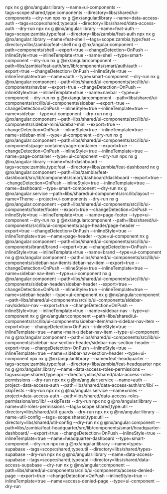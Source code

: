 npx nx g @nx/angular:library --name=ui-components --tags=scope:shared,type:components --directory=libs/shared/ui-components --dry-run
npx nx g @nx/angular:library --name=data-access-auth --tags=scope:shared,type:api --directory=libs/shared/data-access-auth --dry-run
npx nx g @nx/angular:library --name=feat-auth --tags=scope:zambia,type:feat --directory=libs/zambia/feat-auth
npx nx g @nx/angular:library --name=feat-shell --tags=scope:zambia,type:feat --directory=libs/zambia/feat-shell
nx g @nx/angular:component --path=components/shell --export=true --changeDetection=OnPush --inlineStyle=true --inlineTemplate=true --name=shell --type=smart-component --dry-run
nx g @nx/angular:component --path=libs/zambia/feat-auth/src/lib/components/smart/auth/auth --export=true --changeDetection=OnPush --inlineStyle=true --inlineTemplate=true --name=auth --type=smart-component --dry-run
nx g @nx/angular:component --path=libs/shared/ui-components/src/lib/ui-components/navbar --export=true --changeDetection=OnPush --inlineStyle=true --inlineTemplate=true --name=navbar --type=ui-component --dry-run
nx g @nx/angular:component --path=libs/shared/ui-components/src/lib/ui-components/sidebar --export=true --changeDetection=OnPush --inlineStyle=true --inlineTemplate=true --name=sidebar --type=ui-component --dry-run
nx g @nx/angular:component --path=libs/shared/ui-components/src/lib/ui-components/sidebar-mini/sidebar-mini --export=true --changeDetection=OnPush --inlineStyle=true --inlineTemplate=true --name=sidebar-mini --type=ui-component --dry-run
nx g @nx/angular:component --path=libs/shared/ui-components/src/lib/ui-components/page-container/page-container --export=true --changeDetection=OnPush --inlineStyle=true --inlineTemplate=true --name=page-container --type=ui-component --dry-run
npx nx g @nx/angular:library --name=feat-dashboard --tags=scope:zambia,type:feat --directory=libs/zambia/feat-dashboard
nx g @nx/angular:component --path=libs/zambia/feat-dashboard/src/lib/components/smart/dashboard/dashboard --export=true --changeDetection=OnPush --inlineStyle=true --inlineTemplate=true --name=dashboard --type=smart-component --dry-run
nx g @nx/angular:service --path=libs/shared/ui-components/src/lib/layout --name=Theme --project=ui-components --dry-run
nx g @nx/angular:component --path=libs/shared/ui-components/src/lib/ui-components/footer/footer --export=true --changeDetection=OnPush --inlineStyle=true --inlineTemplate=true --name=page-footer --type=ui-component --dry-run
nx g @nx/angular:component --path=libs/shared/ui-components/src/lib/ui-components/page-header/page-header --export=true --changeDetection=OnPush --inlineStyle=true --inlineTemplate=true --name=page-header --type=ui-component
nx g @nx/angular:component --path=libs/shared/ui-components/src/lib/ui-components/brand/brand --export=true --changeDetection=OnPush --inlineStyle=true --inlineTemplate=true --name=brand --type=ui-component
nx g @nx/angular:component --path=libs/shared/ui-components/src/lib/ui-components/sidebar-nav-item/sidebar-nav-item --export=true --changeDetection=OnPush --inlineStyle=true --inlineTemplate=true --name=sidebar-nav-item --type=ui-component
nx g @nx/angular:component --path=libs/shared/ui-components/src/lib/ui-components/sidebar-header/sidebar-header --export=true --changeDetection=OnPush --inlineStyle=true --inlineTemplate=true --name=sidebar-header --type=ui-component
nx g @nx/angular:component --path=libs/shared/ui-components/src/lib/ui-components/sidebar-nav/sidebar-nav --export=true --changeDetection=OnPush --inlineStyle=true --inlineTemplate=true --name=sidebar-nav --type=ui-component
nx g @nx/angular:component --path=libs/shared/ui-components/src/lib/ui-components/sidebar-item/main-sidebar-nav-item --export=true --changeDetection=OnPush --inlineStyle=true --inlineTemplate=true --name=main-sidebar-nav-item --type=ui-component
nx g @nx/angular:component --path=libs/shared/ui-components/src/lib/ui-components/sidebar-nav-section-header/sidebar-nav-section-header --export=true --changeDetection=OnPush --inlineStyle=true --inlineTemplate=true --name=sidebar-nav-section-header --type=ui-component
npx nx g @nx/angular:library --name=feat-headquarter --tags=scope:zambia,type:feat --directory=libs/zambia/feat-headquarter
npx nx g @nx/angular:library --name=data-access-roles-permissions --tags=scope:shared,type:api --directory=libs/shared/data-access-roles-permissions --dry-run
npx nx g @nx/angular:service --name=auth --project=data-access-auth --path=libs/shared/data-access-auth/src/lib/ --skipTests --dry-run
npx nx g @nx/angular:service --name=roles --project=data-access-auth --path=libs/shared/data-access-roles-permissions/src/lib/ --skipTests --dry-run
npx nx g @nx/angular:library --name=util-roles-permissions --tags=scope:shared,type:util --directory=libs/shared/util-guards --dry-run
npx nx g @nx/angular:library --name=util-config --tags=scope:shared,type:util --directory=libs/shared/util-config --dry-run
nx g @nx/angular:component --path=libs/zambia/feat-headquarter/src/lib/components/smart/headquarter-dashboard/ --export=true --changeDetection=OnPush --inlineStyle=true --inlineTemplate=true --name=headquarter-dashboard --type=smart-component --dry-run
npx nx g @nx/angular:library --name=types-supabase --tags=scope:shared,type:util --directory=libs/shared/types-supabase --dry-run
npx nx g @nx/angular:library --name=data-access-supabase --tags=scope:shared,type:api --directory=libs/shared/data-access-supabase --dry-run
nx g @nx/angular:component --path=libs/shared/ui-components/src/lib/ui-components/access-denied-page --export=true --changeDetection=OnPush --inlineStyle=true --inlineTemplate=true --name=access-denied-page --type=ui-component --dry-run

